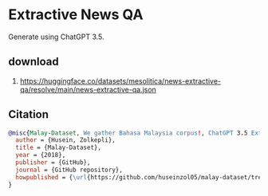 # Extractive News QA

Generate using ChatGPT 3.5.

## download

1. https://huggingface.co/datasets/mesolitica/news-extractive-qa/resolve/main/news-extractive-qa.json

## Citation

```bibtex
@misc{Malay-Dataset, We gather Bahasa Malaysia corpus!, ChatGPT 3.5 Extractive News QA,
  author = {Husein, Zolkepli},
  title = {Malay-Dataset},
  year = {2018},
  publisher = {GitHub},
  journal = {GitHub repository},
  howpublished = {\url{https://github.com/huseinzol05/malay-dataset/tree/master/question-answer/chatgpt3.5-extractive-news}}
}
```